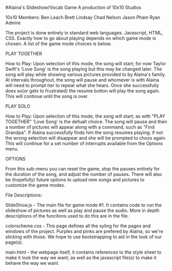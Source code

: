 #Alaina's Slideshow/Vocab Game
A production of 10x10 Studios

10x10 Members:
Ben Leach
Brett Lindsay
Chad Nelson
Jason Pham
Ryan Admire

The project is done entirely in standard web languages. Javascript, HTML, CSS.
Exactly how to go about playing depends on which game mode is chosen. A list of the game mode choices is below.

PLAY TOGETHER

How to Play: 
Upon selection of this mode, the song will start; for now Taylor Swift's 'Love Song' is the song playing but this may be changed later. The song will play while showing various pictures provided to by Alaina's family. At intervals throughout, the song will pause and whomever is with Alaina will need to prompt her to repeat what she hears. Once she successfully does so(or gets to frustrated) the resume button will play the song again. This will continue until the song is over.

PLAY SOLO

How to Play:
Upon selection of this mode, the song will start; as with "PLAY TOGETHER" 'Love Song' is the defualt choice. The song will pause and then a number of pictures will appear along with a command, such as "Find Grandpa". If Alaina successfully finds him the song resumes playing; if not the wrong selection will disappear and she will be prompted to choos again. This will continue for a set number of interrupts available from the Options menu.

OPTIONS

From this sub-menu you can reset the game, stop the pauses entirely for the duration of the song, and adjust the number of pauses. There will also be (hopefully) future options to upload new songs and pictures to customize the game modes.

File Descriptions:

SlideShow.js - The main file for game mode #1. It contains code to run the slideshow of pictures as well as play and pause the audio. More in depth descriptions of the funcitons used to do this are in the file.

colorscheme.css - This page defines all the syling for the pages and windows of the project. Purples and pinks are prefered by Alaina, so we're sticking with those.  We hope to use bootstrapping to aid in the look of our page(s).

main.html - the webpage itself, it contains references to the style sheet to make it look the way we want; as well as the javascript file(s) to make it behave the way we want.
